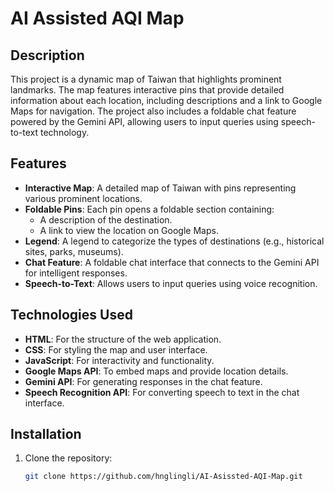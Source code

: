 # AI Assisted AQI Map

## Description
This project is a dynamic map of Taiwan that highlights prominent landmarks. The map features interactive pins that provide detailed information about each location, including descriptions and a link to Google Maps for navigation. The project also includes a foldable chat feature powered by the Gemini API, allowing users to input queries using speech-to-text technology.

## Features
- **Interactive Map**: A detailed map of Taiwan with pins representing various prominent locations.
- **Foldable Pins**: Each pin opens a foldable section containing:
  - A description of the destination.
  - A link to view the location on Google Maps.
- **Legend**: A legend to categorize the types of destinations (e.g., historical sites, parks, museums).
- **Chat Feature**: A foldable chat interface that connects to the Gemini API for intelligent responses.
- **Speech-to-Text**: Allows users to input queries using voice recognition.

## Technologies Used
- **HTML**: For the structure of the web application.
- **CSS**: For styling the map and user interface.
- **JavaScript**: For interactivity and functionality.
- **Google Maps API**: To embed maps and provide location details.
- **Gemini API**: For generating responses in the chat feature.
- **Speech Recognition API**: For converting speech to text in the chat interface.

## Installation
1. Clone the repository:
   ```bash
   git clone https://github.com/hnglingli/AI-Asissted-AQI-Map.git

